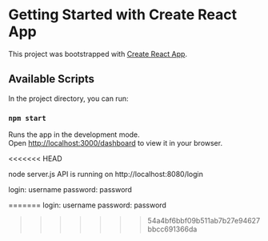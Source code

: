 # Getting Started with Create React App

This project was bootstrapped with [Create React App](https://github.com/facebook/create-react-app).

## Available Scripts

In the project directory, you can run:

### `npm start`

Runs the app in the development mode.\
Open [http://localhost:3000/dashboard](http://localhost:3000/dashboard) to view it in your browser.

<<<<<<< HEAD

node server.js
API is running on http://localhost:8080/login

login: username
password: password





=======
login: username
password: password



>>>>>>> 54a4bf6bbf09b511ab7b27e94627bbcc691366da
